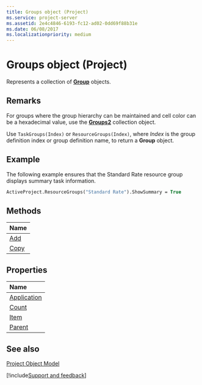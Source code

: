 ```yaml
---
title: Groups object (Project)
ms.service: project-server
ms.assetid: 2e4c4846-6193-fc12-ad02-0dd69f88b31e
ms.date: 06/08/2017
ms.localizationpriority: medium
---
```



# Groups object (Project)

Represents a collection of **[Group](Project.Group.md)** objects.

## Remarks

For groups where the group hierarchy can be maintained and cell color can be a hexadecimal value, use the **[Groups2](Project.groups2.md)** collection object.
  
Use `TaskGroups(Index)` or `ResourceGroups(Index)`, where *Index* is the group definition index or group definition name, to return a **Group** object.

## Example

The following example ensures that the Standard Rate resource group displays summary task information.

```vb
ActiveProject.ResourceGroups("Standard Rate").ShowSummary = True 


```

## Methods

|Name|
|:-----|
|[Add](Project.Groups.Add.md)|
|[Copy](Project.Groups.Copy.md)|

## Properties

|Name|
|:-----|
|[Application](Project.Groups.Application.md)|
|[Count](Project.Groups.Count.md)|
|[Item](Project.Groups.Item.md)|
|[Parent](Project.Groups.Parent.md)|

## See also
 
[Project Object Model](../project/Concepts/project-object-model.md)

[!include[Support and feedback](~/includes/feedback-boilerplate.md)]